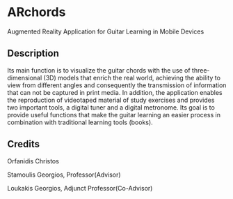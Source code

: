 # ARchords
Augmented Reality Application for Guitar Learning in Mobile Devices

## Description
Its main function is to visualize the guitar chords with the use of three-dimensional (3D) 
models that enrich the real world, achieving the ability to view from different angles 
and consequently the transmission of information that can not be captured in print 
media. In addition, the application enables the reproduction of videotaped material of 
study exercises and provides two important tools, a digital tuner and a digital 
metronome. Its goal is to provide useful functions that make the guitar learning an 
easier process in combination with traditional learning tools (books).

## Credits
Orfanidis Christos

Stamoulis Georgios, Professor(Advisor)

Loukakis Georgios, Adjunct Professor(Co-Advisor)


